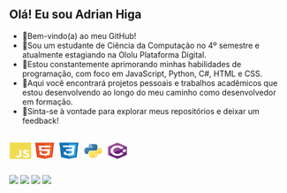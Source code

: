 ## Olá! Eu sou Adrian Higa

- 👋Bem-vindo(a) ao meu GitHub! 
- 🔭Sou um estudante de Ciência da Computação no 4º semestre e atualmente estagiando na Ololu Plataforma Digital. 
- 🌱Estou constantemente aprimorando minhas habilidades de programação, com foco em JavaScript, Python, C#, HTML e CSS. 
- 👯Aqui você encontrará projetos pessoais e trabalhos acadêmicos que estou desenvolvendo ao longo do meu caminho como desenvolvedor em formação. 
- 💬Sinta-se à vontade para explorar meus repositórios e deixar um feedback!

<div style="display: inline_block"><br>
  <img align="center" alt="Adrian-Js" height="30" width="40" src="https://raw.githubusercontent.com/devicons/devicon/master/icons/javascript/javascript-plain.svg">
  <img align="center" alt="Adrian-HTML" height="30" width="40" src="https://raw.githubusercontent.com/devicons/devicon/master/icons/html5/html5-original.svg">
  <img align="center" alt="Adrian-CSS" height="30" width="40" src="https://raw.githubusercontent.com/devicons/devicon/master/icons/css3/css3-original.svg">
  <img align="center" alt="Adrian-Python" height="30" width="40" src="https://raw.githubusercontent.com/devicons/devicon/master/icons/python/python-original.svg">
  <img align="center" alt="Adrian-Csharp" height="30" width="40" src="https://raw.githubusercontent.com/devicons/devicon/master/icons/csharp/csharp-original.svg">
</div>
  
  ##
 
<div> 
  <a href="https://instagram.com/adrian_moraish" target="_blank"><img src="https://img.shields.io/badge/-Instagram-%23E4405F?style=for-the-badge&logo=instagram&logoColor=white" target="_blank"></a>
 <a href="https://discord.gg/Adrian_Morais#7046" target="_blank"><img src="https://img.shields.io/badge/Discord-7289DA?style=for-the-badge&logo=discord&logoColor=white" target="_blank"></a> 
  <a href = "mailto:adrianmorais2018@gmail.com"><img src="https://img.shields.io/badge/-Gmail-%23333?style=for-the-badge&logo=gmail&logoColor=white" target="_blank"></a>
  <a href="https://www.linkedin.com/in/adrianmoraish/" target="_blank"><img src="https://img.shields.io/badge/-LinkedIn-%230077B5?style=for-the-badge&logo=linkedin&logoColor=white" target="_blank"></a> 
  
</div>
